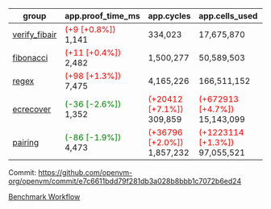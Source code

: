 | group | app.proof_time_ms | app.cycles | app.cells_used | leaf.proof_time_ms | leaf.cycles | leaf.cells_used |
| -- | -- | -- | -- | -- | -- | -- |
| [verify_fibair](https://github.com/openvm-org/openvm/blob/benchmark-results/benchmarks-pr/1689/verify_fibair-e7c6611bdd79f281db3a028b8bbb1c7072b6ed24.md) |<span style='color: red'>(+9 [+0.8%])</span> 1,141 |  334,023 |  17,675,870 |- | - | - |
| [fibonacci](https://github.com/openvm-org/openvm/blob/benchmark-results/benchmarks-pr/1689/fibonacci-e7c6611bdd79f281db3a028b8bbb1c7072b6ed24.md) |<span style='color: red'>(+11 [+0.4%])</span> 2,482 |  1,500,277 |  50,589,503 |- | - | - |
| [regex](https://github.com/openvm-org/openvm/blob/benchmark-results/benchmarks-pr/1689/regex-e7c6611bdd79f281db3a028b8bbb1c7072b6ed24.md) |<span style='color: red'>(+98 [+1.3%])</span> 7,475 |  4,165,226 |  166,511,152 |- | - | - |
| [ecrecover](https://github.com/openvm-org/openvm/blob/benchmark-results/benchmarks-pr/1689/ecrecover-e7c6611bdd79f281db3a028b8bbb1c7072b6ed24.md) |<span style='color: green'>(-36 [-2.6%])</span> 1,352 | <span style='color: red'>(+20412 [+7.1%])</span> 309,859 | <span style='color: red'>(+672913 [+4.7%])</span> 15,143,099 |- | - | - |
| [pairing](https://github.com/openvm-org/openvm/blob/benchmark-results/benchmarks-pr/1689/pairing-e7c6611bdd79f281db3a028b8bbb1c7072b6ed24.md) |<span style='color: green'>(-86 [-1.9%])</span> 4,473 | <span style='color: red'>(+36796 [+2.0%])</span> 1,857,232 | <span style='color: red'>(+1223114 [+1.3%])</span> 97,055,521 |- | - | - |


Commit: https://github.com/openvm-org/openvm/commit/e7c6611bdd79f281db3a028b8bbb1c7072b6ed24

[Benchmark Workflow](https://github.com/openvm-org/openvm/actions/runs/15286244580)
